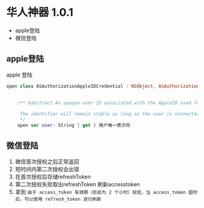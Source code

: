 # 华人神器 1.0.1

- apple登陆
- 微信登陆

## apple登陆

apple 登陆 

```Swift
open class ASAuthorizationAppleIDCredential : NSObject, ASAuthorizationCredential {

    
    /** @abstract An opaque user ID associated with the AppleID used for the sign in. This identifier will be stable across the 'developer team', it can later be used as an input to @see ASAuthorizationRequest to request user contact information.
    
     The identifier will remain stable as long as the user is connected with the requesting client.  The value may change upon user disconnecting from the identity provider.
     */
    open var user: String { get } 用户唯一表示符
```

## 微信登陆

1. 微信首次授权之后正常返回
2. 短时间内第二次授权会出错
3. 在首次授权后存储refreshToken
4. 第二次授权失败取出refreshToken 刷新accesstoken
5. 拿到
`由于 access_token 有效期（目前为 2 个小时）较短，当 access_token 超时后，可以使用 refresh_token 进行刷新`